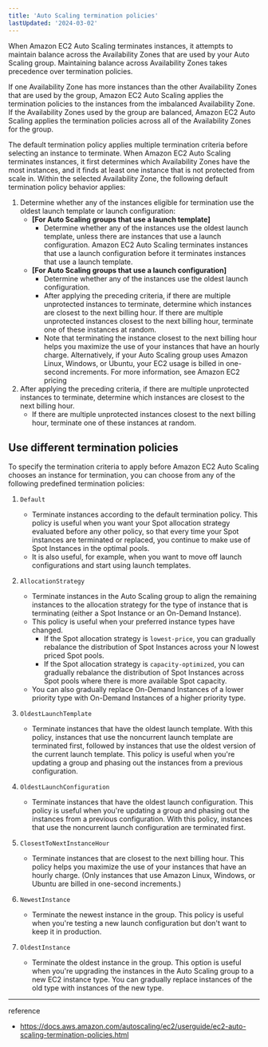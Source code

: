 ```yaml
---
title: 'Auto Scaling termination policies'
lastUpdated: '2024-03-02'
---
```


When Amazon EC2 Auto Scaling terminates instances, it attempts to maintain balance across the Availability Zones that are used by your Auto Scaling group. Maintaining balance across Availability Zones takes precedence over termination policies.

If one Availability Zone has more instances than the other Availability Zones that are used by the group, Amazon EC2 Auto Scaling applies the termination policies to the instances from the imbalanced Availability Zone. If the Availability Zones used by the group are balanced, Amazon EC2 Auto Scaling applies the termination policies across all of the Availability Zones for the group.

The default termination policy applies multiple termination criteria before selecting an instance to terminate. When Amazon EC2 Auto Scaling terminates instances, it first determines which Availability Zones have the most instances, and it finds at least one instance that is not protected from scale in. Within the selected Availability Zone, the following default termination policy behavior applies:

1. Determine whether any of the instances eligible for termination use the oldest launch template or launch configuration:
    - **[For Auto Scaling groups that use a launch template]**
        - Determine whether any of the instances use the oldest launch template, unless there are instances that use a launch configuration. Amazon EC2 Auto Scaling terminates instances that use a launch configuration before it terminates instances that use a launch template.
    - **[For Auto Scaling groups that use a launch configuration]**
        - Determine whether any of the instances use the oldest launch configuration.
        - After applying the preceding criteria, if there are multiple unprotected instances to terminate, determine which instances are closest to the next billing hour. If there are multiple unprotected instances closest to the next billing hour, terminate one of these instances at random.
        - Note that terminating the instance closest to the next billing hour helps you maximize the use of your instances that have an hourly charge. Alternatively, if your Auto Scaling group uses Amazon Linux, Windows, or Ubuntu, your EC2 usage is billed in one-second increments. For more information, see Amazon EC2 pricing
2. After applying the preceding criteria, if there are multiple unprotected instances to terminate, determine which instances are closest to the next billing hour.
    - If there are multiple unprotected instances closest to the next billing hour, terminate one of these instances at random.

## Use different termination policies

To specify the termination criteria to apply before Amazon EC2 Auto Scaling chooses an instance for termination, you can choose from any of the following predefined termination policies:

1. `Default`
   - Terminate instances according to the default termination policy. This policy is useful when you want your Spot allocation strategy evaluated before any other policy, so that every time your Spot instances are terminated or replaced, you continue to make use of Spot Instances in the optimal pools.
   - It is also useful, for example, when you want to move off launch configurations and start using launch templates.

2. `AllocationStrategy`
   - Terminate instances in the Auto Scaling group to align the remaining instances to the allocation strategy for the type of instance that is terminating (either a Spot Instance or an On-Demand Instance).
   - This policy is useful when your preferred instance types have changed.
     - If the Spot allocation strategy is `lowest-price`, you can gradually rebalance the distribution of Spot Instances across your N lowest priced Spot pools.
     - If the Spot allocation strategy is `capacity-optimized`, you can gradually rebalance the distribution of Spot Instances across Spot pools where there is more available Spot capacity.
   - You can also gradually replace On-Demand Instances of a lower priority type with On-Demand Instances of a higher priority type.

3. `OldestLaunchTemplate`
   - Terminate instances that have the oldest launch template. With this policy, instances that use the noncurrent launch template are terminated first, followed by instances that use the oldest version of the current launch template. This policy is useful when you're updating a group and phasing out the instances from a previous configuration.

4. `OldestLaunchConfiguration`
   - Terminate instances that have the oldest launch configuration. This policy is useful when you're updating a group and phasing out the instances from a previous configuration. With this policy, instances that use the noncurrent launch configuration are terminated first.

5. `ClosestToNextInstanceHour`
   - Terminate instances that are closest to the next billing hour. This policy helps you maximize the use of your instances that have an hourly charge. (Only instances that use Amazon Linux, Windows, or Ubuntu are billed in one-second increments.)

6. `NewestInstance`
   - Terminate the newest instance in the group. This policy is useful when you're testing a new launch configuration but don't want to keep it in production.

7. `OldestInstance`
   - Terminate the oldest instance in the group. This option is useful when you're upgrading the instances in the Auto Scaling group to a new EC2 instance type. You can gradually replace instances of the old type with instances of the new type.

---
reference
- https://docs.aws.amazon.com/autoscaling/ec2/userguide/ec2-auto-scaling-termination-policies.html
